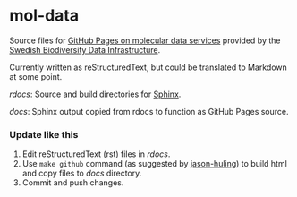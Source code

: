 # mol-data
Source files for [GitHub Pages on molecular data services](https://biodiversitydata-se.github.io/mol-data/) provided by the [Swedish Biodiversity Data Infrastructure](https://biodiversitydata.se/).

Currently written as reStructuredText, but could be translated to Markdown at some point.

*rdocs*: Source and build directories for [Sphinx](http://www.sphinx-doc.org/en/master/).

*docs*: Sphinx output copied from rdocs to function as GitHub Pages source.

### Update like this
1. Edit reStructuredText (rst) files in *rdocs*. 
2. Use `make github` command (as suggested by [jason-huling](https://github.com/sphinx-doc/sphinx/issues/3382#issuecomment-470772316)) to build html and copy files to *docs* directory.
3. Commit and push changes.
